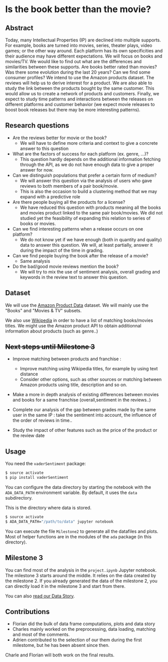 # Is the book better than the movie?

## Abstract

Today, many Intellectual Properties (IP) are declined into multiple supports. For example, books are turned
into movies, series, theater plays, video games; or the other way around. Each platform has its own
specificities and their audience may have different expectations. We will focus on books and movies/TV.
We would like to find out what are the differences and similarities between these supports. Are books
better rated than movies? Was there some evolution during the last 20 years? Can we find some
consumer profiles?
We intend to use the Amazon products dataset. The reviews will help us to derive interest for a product.
We are also able to study the link between the products bought by the same customer. This would allow
us to create a network of products and customers.
Finally, we expect to study time patterns and interactions between the releases on different platforms
and customer behavior (we expect movie releases to boost book releases but there may be more
interesting patterns).

## Research questions

- Are the reviews better for movie or the book?
  - We will have to define more criteria and context to give a concrete answer to this question
- What are the factors of success for each platform (ex. genre, ...)?
  - This question hardly depends on the additional information fetching through the API,
   as we do not have enough data to give a proper answer for now.
- Can we distinguish populations that prefer a certain form of medium?
  - We will answer this question via the analysis of users who gave reviews to both members of
  a pair book/movie.
  - This is also the occasion to build a clustering method that we may expand with a predictive role
- Are there people buying all the products for a license?
  - We have reduced this question with products meaning all the books and movies product linked to the same
   pair book/movies. We did not studied yet the feasibility of expanding this relation to series of books or
   movies.
- Can we find interesting patterns when a release occurs on one platform?
  - We do not know yet if we have enough (both in quantity and quality) data to answer this question.
   We will, at least partially, answer it during the impact of the time in grading.
- Can we find people buying the book after the release of a movie?
  - Same analysis
- Do the bad/good movie reviews mention the book?
  - We will try to mix the use of sentiment analysis, overall grading and keywords in the review text to
  answer this question.

## Dataset

We will use the [Amazon Product Data][amazon-data] dataset.
We will mainly use the "Books" and "Movies & TV" subsets.

We also use [Wikipedia][wikipedia-titles] in order to have a list of matching books/movies titles.
We might use the Amazon product API to obtain additionnal information about products (such as genre..)

## ~~Next steps until Milestone 3~~

- Improve matching between products and franchise :
  - Improve matching using Wikipedia titles, for example by using text distance
  - Consider other options, such as other sources or matching between Amazon products using title, description and so on.


- Make a more in depth analysis of existing differences between movies and books for a same franchise (overall,sentiment in the reviews..)

- Complete our analysis of the gap between grades made by the same user in the same IP : take the sentiment into account, the influence of the order of reviews in time..

- Study the impact of other features such as the price of the product or the review date


## Usage

You need the `vaderSentiment` package:
```bash
$ source activate
$ pip install vaderSentiment
```

You can configure the data directory by starting the notebook with the `ADA_DATA_PATH` environment
variable. By default, it uses the `data` subdirectory.

This is the directory where data is stored.

```bash
$ source activate
$ ADA_DATA_PATH="/path/to/data" jupyter notebook
```

You can execute the file `Milestone2` to generate all the datafiles and plots.
Most of helper functions are in the modules of the `ada` package (in this directory).

## Milestone 3

You can find most of the analysis in the `project.ipynb` Jupyter notebook.
The milestone 3 starts around the middle. It relies on the data created by the
milestone 2. If you already generated the data of the milestone 2, you can directly
load it in the milestone 3 and start from there.

You can also [read our Data Story](https://demurgos.github.io/ada-epfl/).

## Contributions

- Florian did the bulk of data frame computations, plots and data story
- Charles mainly worked on the preprocessing, data loading, matching and most of the comments.
- Adrien contributed to the selection of our them during the first milestome, but he has
  been absent since then.

Charle and Florian will both work on the final results.

[amazon-data]: http://jmcauley.ucsd.edu/data/amazon/
[wikipedia-titles]: https://en.wikipedia.org/wiki/Lists_of_fiction_works_made_into_feature_films
